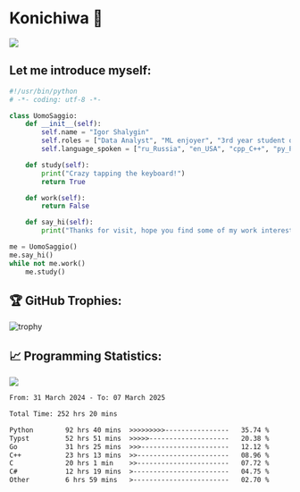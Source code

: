 # Konichiwa 👋
![](https://komarev.com/ghpvc/?username=IgorFandre&color=brightgreen)

## Let me introduce myself:
```py
#!/usr/bin/python
# -*- coding: utf-8 -*-

class UomoSaggio:
    def __init__(self):
        self.name = "Igor Shalygin"
        self.roles = ["Data Analyst", "ML enjoyer", "3rd year student of MIPT"]
        self.language_spoken = ["ru_Russia", "en_USA", "cpp_C++", "py_Python", "go_Golang"]

    def study(self):
        print("Crazy tapping the keyboard!")
        return True

    def work(self):
        return False

    def say_hi(self):
        print("Thanks for visit, hope you find some of my work interesting.")

me = UomoSaggio()
me.say_hi()
while not me.work()
    me.study()
```

## 🏆 GitHub Trophies:
![trophy](https://github-profile-trophy.vercel.app/?username=IgorFandre&title=MultiLanguage,Repositories,Commits,Experience,PullRequest,Reviews)

## 📈 Programming Statistics:

![](https://github-profile-summary-cards.vercel.app/api/cards/profile-details?username=IgorFandre&theme=solarized_dark)

<!--START_SECTION:waka-->

```txt
From: 31 March 2024 - To: 07 March 2025

Total Time: 252 hrs 20 mins

Python        92 hrs 40 mins  >>>>>>>>>----------------   35.74 %
Typst         52 hrs 51 mins  >>>>>--------------------   20.38 %
Go            31 hrs 25 mins  >>>----------------------   12.12 %
C++           23 hrs 13 mins  >>-----------------------   08.96 %
C             20 hrs 1 min    >>-----------------------   07.72 %
C#            12 hrs 19 mins  >------------------------   04.75 %
Other         6 hrs 59 mins   >------------------------   02.70 %
```

<!--END_SECTION:waka-->
